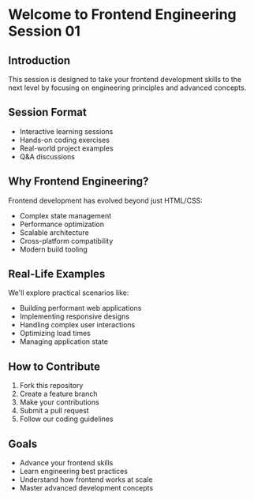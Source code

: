 # Welcome to Frontend Engineering Session 01

## Introduction

This session is designed to take your frontend development skills to the next level by focusing on engineering principles and advanced concepts.

## Session Format

- Interactive learning sessions
- Hands-on coding exercises
- Real-world project examples
- Q&A discussions

## Why Frontend Engineering?

Frontend development has evolved beyond just HTML/CSS:

- Complex state management
- Performance optimization
- Scalable architecture
- Cross-platform compatibility
- Modern build tooling

## Real-Life Examples

We'll explore practical scenarios like:

- Building performant web applications
- Implementing responsive designs
- Handling complex user interactions
- Optimizing load times
- Managing application state

## How to Contribute

1. Fork this repository
2. Create a feature branch
3. Make your contributions
4. Submit a pull request
5. Follow our coding guidelines

## Goals

- Advance your frontend skills
- Learn engineering best practices
- Understand how frontend works at scale
- Master advanced development concepts

